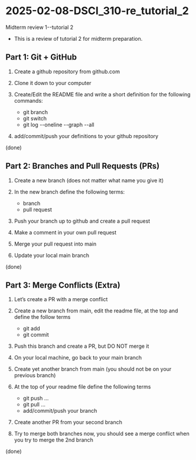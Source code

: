 # 2025-02-08-DSCI_310-re_tutorial_2
Midterm review 1--tutorial 2
- This is a review of tutorial 2 for midterm preparation.

## Part 1: Git + GitHub

1. Create a github repository from github.com

2. Clone it down to your computer

3. Create/Edit the README file and write a short definition for the following commands:

    - git branch
    - git switch
    - git log --oneline --graph --all

4. add/commit/push your definitions to your github repository

(done)

## Part 2: Branches and Pull Requests (PRs)

1. Create a new branch (does not matter what name you give it)

2. In the new branch define the following terms:

    - branch
    - pull request
3. Push your branch up to github and create a pull request

4. Make a comment in your own pull request

5. Merge your pull request into main

6. Update your local main branch

(done)

## Part 3: Merge Conflicts (Extra)

1. Let’s create a PR with a merge conflict

2. Create a new branch from main, edit the readme file, at the top and define the follow terms

    - git add
    - git commit
3. Push this branch and create a PR, but DO NOT merge it

4. On your local machine, go back to your main branch

5. Create yet another branch from main (you should not be on your previous branch)

6. At the top of your readme file define the following terms

    - git push ...
    - git pull ...
    - add/commit/push your branch

7. Create another PR from your second branch

8. Try to merge both branches now, you should see a merge conflict when you try to merge the 2nd branch

(done)
